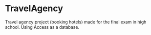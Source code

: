 # TravelAgency
Travel agency project (booking hotels) made for the final exam in high school. Using Access as a database.
